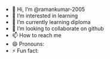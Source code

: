 - 👋 Hi, I’m @ramankumar-2005
- 👀 I’m interested in learning 
- 🌱 I’m currently learning diploma
- 💞️ I’m looking to collaborate on github
- 📫 How to reach me 
- 😄 Pronouns: 
- ⚡ Fun fact: 

<!---
ramankumar-2005/ramankumar-2005 is a ✨ special ✨ repository because its `README.md` (this file) appears on your GitHub profile.
You can click the Preview link to take a look at your changes.
--->
